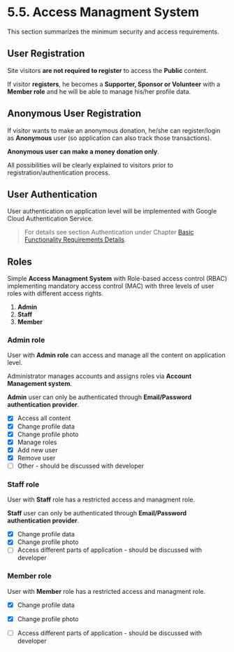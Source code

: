 # 5.5. Access Managment System

This section summarizes the minimum security and access requirements.

## User Registration

Site visitors **are not required to register** to access the **Public** content.

If visitor **registers**, he becomes a **Supporter, Sponsor or Volunteer** with a **Member role** and he will be able to manage his/her profile data.

## Anonymous User Registration

If visitor wants to make an anonymous donation, he/she can register/login as **Anonymous** user \(so application can also track those transactions\).

**Anonymous user can make a money donation only**.

All possibilities will be clearly explained to visitors prior to registration/authentication process.

## User Authentication

User authentication on application level will be implemented with Google Cloud Authentication Service.

> For details see section Authentication under Chapter [Basic Functionality Requirements Details](https://app.gitbook.com/@little-dragon-society/s/project-request/4.-basic-functionality-requirements-details#Authentication/@drafts).

## Roles

Simple **Access Managment System** with Role-based access control \(RBAC\) implementing mandatory access control \(MAC\) with three levels of user roles with different access rights.

1. **Admin**
2. **Staff**
3. **Member**

### Admin role

User with **Admin role** can access and manage all the content on application level.

Administrator manages accounts and assigns roles via **Account Management system**.

**Admin** user can only be authenticated through **Email/Password authentication provider**.

* [x] Access all content
* [x] Change profile data
* [x] Change profile photo
* [x] Manage roles
* [x] Add new user
* [x] Remove user
* [ ] Other - should be discussed with developer

### Staff role

User with **Staff** role has a restricted access and managment role.

**Staff** user can only be authenticated through **Email/Password authentication provider**.

* [x] Change profile data
* [x] Change profile photo
* [ ] Access different parts of application - should be discussed with developer

### Member role

User with **Member** role has a restricted access and managment role.

* [x] Change profile data
* [x] Change profile photo
* [ ] Access different parts of application - should be discussed with developer

